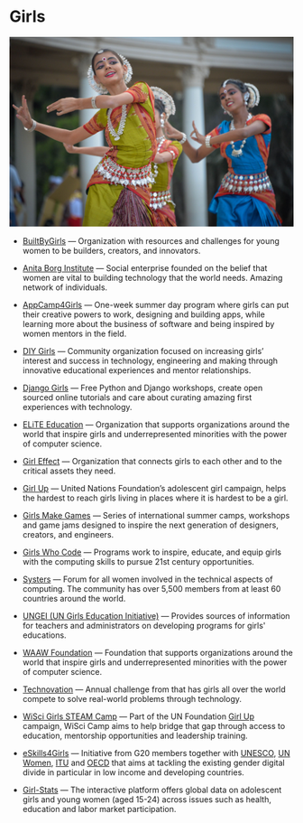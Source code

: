 # Girls

![girls](../images/girls.jpg)

- [BuiltByGirls](https://www.builtbygirls.com) — Organization with resources and challenges for young women to be builders, creators, and innovators.

- [Anita Borg Institute](https://anitaborg.org) — Social enterprise founded on the belief that women are vital to building technology that the world needs. Amazing network of individuals.

- [AppCamp4Girls](https://appcamp4girls.com) — One-week summer day program where girls can put their creative powers to work, designing and building apps, while learning more about the business of software and being inspired by women mentors in the field.

- [DIY Girls](https://www.diygirls.org) — Community organization focused on increasing girls’ interest and success in technology, engineering and making through innovative educational experiences and mentor relationships.

- [Django Girls](https://djangogirls.org) — Free Python and Django workshops, create open sourced online tutorials and care about curating amazing first experiences with technology.

- [ELiTE Education](https://www.elite-education.org) — Organization that supports organizations around the world that inspire girls and underrepresented minorities with the power of computer science.

- [Girl Effect](https://www.girleffect.org) — Organization that connects girls to each other and to the critical assets they need.

- [Girl Up](https://girlup.org) — United Nations Foundation’s adolescent girl campaign, helps the hardest to reach girls living in places where it is hardest to be a girl.

- [Girls Make Games](http://girlsmakegames.com) — Series of international summer camps, workshops and game jams designed to inspire the next generation of designers, creators, and engineers.

- [Girls Who Code](https://girlswhocode.com) — Programs work to inspire, educate, and equip girls with the computing skills to pursue 21st century opportunities.

- [Systers](https://anitaborg.org/get-involved/systers) — Forum for all women involved in the technical aspects of computing. The community has over 5,500 members from at least 60 countries around the world.

- [UNGEI (UN Girls Education Initiative)](http://www.ungei.org) — Provides sources of information for teachers and administrators on developing programs for girls' educations.

- [WAAW Foundation](https://waawfoundation.org) — Foundation that supports organizations around the world that inspire girls and underrepresented minorities with the power of computer science.

- [Technovation](https://technovationchallenge.org) — Annual challenge from that has girls all over the world compete to solve real-world problems through technology.

- [WiSci Girls STEAM Camp](https://girlup.org/wisci) — Part of the UN Foundation [Girl Up](https://girlup.org) campaign, WiSci Camp aims to help bridge that gap through access to education, mentorship opportunities and leadership training.

- [eSkills4Girls](https://www.eskills4girls.org) — Initiative from G20 members together with [UNESCO](https://en.unesco.org), [UN Women](http://www.unwomen.org), [ITU](https://www.itu.int) and [OECD](http://www.oecd.org) that aims at tackling the existing gender digital divide in particular in low income and developing countries.

- [Girl-Stats](https://girl-stats.org) — The interactive platform offers global data on adolescent girls and young women (aged 15-24) across issues such as health, education and labor market participation.

